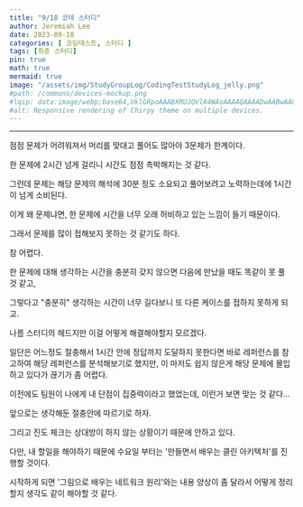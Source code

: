 ```yaml
---
title: "9/18 코테 스터디"
author: Jeremiah Lee
date: 2023-09-18
categories: [ 코딩테스트, 스터디 ]
tags: [취준 스터디]
pin: true
math: true
mermaid: true
image: "/assets/img/StudyGroupLog/CodingTestStudyLog_jelly.png"
#path: /commons/devices-mockup.png
#lqip: data:image/webp;base64,UklGRpoAAABXRUJQVlA4WAoAAAAQAAAADwAABwAAQUxQSDIAAAARL0AmbZurmr57yyIiqE8oiG0bejIYEQTgqiDA9vqnsUSI6H+oAERp2HZ65qP/VIAWAFZQOCBCAAAA8AEAnQEqEAAIAAVAfCWkAALp8sF8rgRgAP7o9FDvMCkMde9PK7euH5M1m6VWoDXf2FkP3BqV0ZYbO6NA/VFIAAAA
#alt: Responsive rendering of Chirpy theme on multiple devices.
---
```

***

점점 문제가 어려워져서 머리를 맞대고 풀어도 많아야 3문제가 한계이다.

한 문제에 2시간 넘게 걸리니 시간도 점점 촉박해지는 것 같다.


그런데 문제는 해당 문제의 해석에 30분 정도 소요되고 풀어보려고 노력하는데에 1시간이 넘게 소비된다.

이게 왜 문제냐면, 한 문제에 시간을 너무 오래 허비하고 있는 느낌이 들기 때문이다.

그래서 문제를 많이 접해보지 못하는 것 같기도 하다.


참 어렵다.

한 문제에 대해 생각하는 시간을 충분히 갖지 않으면 다음에 만났을 때도 똑같이 못 풀 것 같고,

그렇다고 "충분히" 생각하는 시간이 너무 길다보니 또 다른 케이스를 접하지 못하게 되고.

나름 스터디의 헤드지만 이걸 어떻게 해결해야할지 모르겠다.


일단은 어느정도 절충해서 1시간 안에 정답까지 도달하지 못한다면 바로 레퍼런스를 참고하여 해당 레퍼런스를 분석해보기로 했지만, 이 마저도 쉽지 않은게 해당 문제에 몰입하고 있다가 끊기가 좀 어렵다.


이전에도 팀원이 나에게 내 단점이 집중력이라고 했었는데, 이런거 보면 맞는 것 같다...

앞으로는 생각해둔 절충안에 따르기로 하자.



그리고 진도 체크는 상대방이 하지 않는 상황이기 때문에 안하고 있다.

다만, 내 할일을 해야하기 때문에 수요일 부터는 '만들면서 배우는 클린 아키텍처'를 진행할 것이다.

시작하게 되면 '그림으로 배우는 네트워크 원리'와는 내용 양상이 좀 달라서 어떻게 정리할지 생각도 같이 해야할 것 같다.
